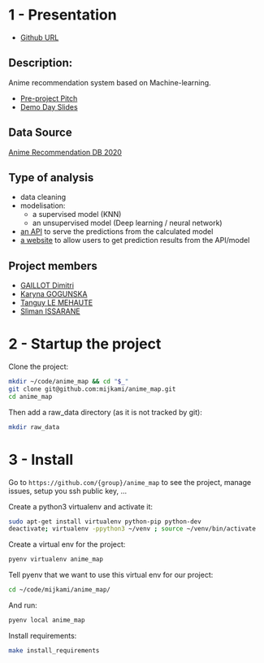 # 1 - Presentation
- [Github URL](https://github.com/mijkami/anime_map) 

## Description:
Anime recommendation system based on Machine-learning.
- [Pre-project Pitch](https://drive.google.com/file/d/16TPscq40Zxtq5IIbCskSsdUqOD8KHVMa/view?usp=sharing)
- [Demo Day Slides](https://drive.google.com/file/d/1B0S42_UyG_7E6p8-8Yxj9ELzTd9stJcW/view?usp=sharing)

## Data Source
[Anime Recommendation DB 2020](https://www.kaggle.com/hernan4444/anime-recommendation-database-2020)


## Type of analysis
- data cleaning
- modelisation:
  - a supervised model (KNN)
  - an unsupervised model (Deep learning / neural network)
- [an API](https://github.com/mijkami/AnimeMap_API) to serve the predictions from the calculated model
- [a website](https://github.com/mijkami/AnimeMap_front) to allow users to get prediction results from the API/model

## Project members
- [GAILLOT Dimitri](https://github.com/mijkami)
- [Karyna GOGUNSKA](https://github.com/karynagogunska)
- [Tanguy LE MEHAUTE](https://github.com/Tanguy-lm)
- [Slìman ISSARANE](https://github.com/slimyocho)

# 2 - Startup the project

Clone the project:
```bash
mkdir ~/code/anime_map && cd "$_"
git clone git@github.com:mijkami/anime_map.git
cd anime_map

```

Then add a raw_data directory (as it is not tracked by git):
```bash
mkdir raw_data

```


# 3 - Install

Go to `https://github.com/{group}/anime_map` to see the project, manage issues,
setup you ssh public key, ...

Create a python3 virtualenv and activate it:

```bash
sudo apt-get install virtualenv python-pip python-dev
deactivate; virtualenv -ppython3 ~/venv ; source ~/venv/bin/activate
```

Create a virtual env for the project:
```bash
pyenv virtualenv anime_map
```

Tell pyenv that we want to use this virtual env for our project:
```bash
cd ~/code/mijkami/anime_map/
```

And run:
```bash
pyenv local anime_map
```



Install requirements:

```bash
make install_requirements
```
